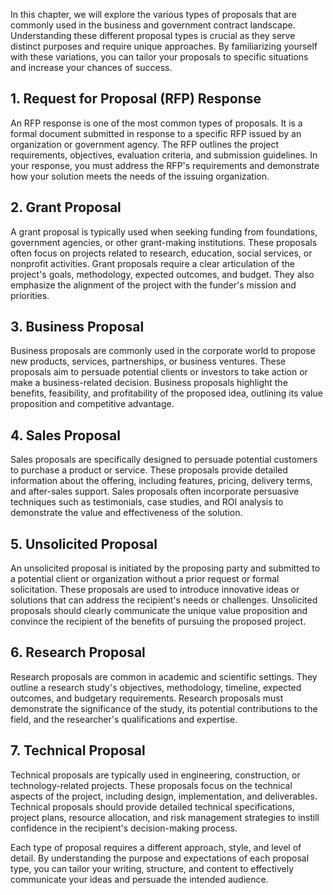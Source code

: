 
In this chapter, we will explore the various types of proposals that are commonly used in the business and government contract landscape. Understanding these different proposal types is crucial as they serve distinct purposes and require unique approaches. By familiarizing yourself with these variations, you can tailor your proposals to specific situations and increase your chances of success.

1\. Request for Proposal (RFP) Response
--------------------------------------

An RFP response is one of the most common types of proposals. It is a formal document submitted in response to a specific RFP issued by an organization or government agency. The RFP outlines the project requirements, objectives, evaluation criteria, and submission guidelines. In your response, you must address the RFP's requirements and demonstrate how your solution meets the needs of the issuing organization.

2\. Grant Proposal
-----------------

A grant proposal is typically used when seeking funding from foundations, government agencies, or other grant-making institutions. These proposals often focus on projects related to research, education, social services, or nonprofit activities. Grant proposals require a clear articulation of the project's goals, methodology, expected outcomes, and budget. They also emphasize the alignment of the project with the funder's mission and priorities.

3\. Business Proposal
--------------------

Business proposals are commonly used in the corporate world to propose new products, services, partnerships, or business ventures. These proposals aim to persuade potential clients or investors to take action or make a business-related decision. Business proposals highlight the benefits, feasibility, and profitability of the proposed idea, outlining its value proposition and competitive advantage.

4\. Sales Proposal
-----------------

Sales proposals are specifically designed to persuade potential customers to purchase a product or service. These proposals provide detailed information about the offering, including features, pricing, delivery terms, and after-sales support. Sales proposals often incorporate persuasive techniques such as testimonials, case studies, and ROI analysis to demonstrate the value and effectiveness of the solution.

5\. Unsolicited Proposal
-----------------------

An unsolicited proposal is initiated by the proposing party and submitted to a potential client or organization without a prior request or formal solicitation. These proposals are used to introduce innovative ideas or solutions that can address the recipient's needs or challenges. Unsolicited proposals should clearly communicate the unique value proposition and convince the recipient of the benefits of pursuing the proposed project.

6\. Research Proposal
--------------------

Research proposals are common in academic and scientific settings. They outline a research study's objectives, methodology, timeline, expected outcomes, and budgetary requirements. Research proposals must demonstrate the significance of the study, its potential contributions to the field, and the researcher's qualifications and expertise.

7\. Technical Proposal
---------------------

Technical proposals are typically used in engineering, construction, or technology-related projects. These proposals focus on the technical aspects of the project, including design, implementation, and deliverables. Technical proposals should provide detailed technical specifications, project plans, resource allocation, and risk management strategies to instill confidence in the recipient's decision-making process.

Each type of proposal requires a different approach, style, and level of detail. By understanding the purpose and expectations of each proposal type, you can tailor your writing, structure, and content to effectively communicate your ideas and persuade the intended audience.
